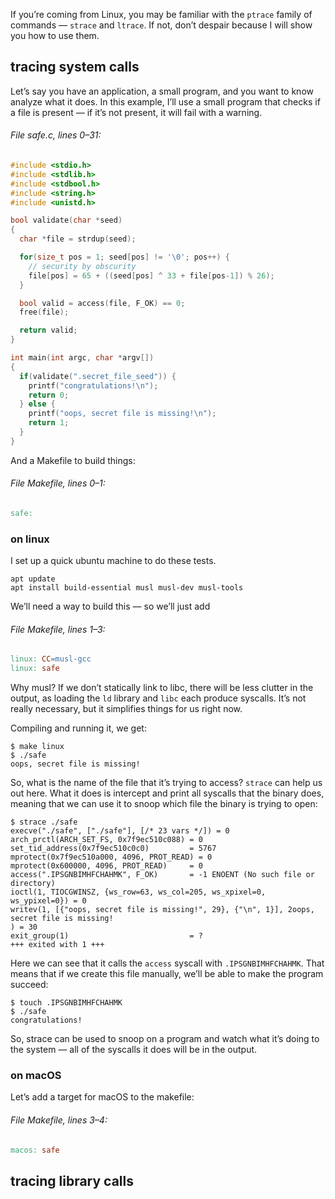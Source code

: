 If you’re coming from Linux, you may be familiar with the `ptrace` family of commands — `strace` and `ltrace`. If not, don’t despair because I will show you how to use them.

## tracing system calls

Let’s say you have an application, a small program, and you want to know analyze what it does. In this example, I’ll use a small program that checks if a file is present — if it’s not present, it will fail with a warning.

###### File safe.c, lines 0–31:

```c
#include <stdio.h>
#include <stdlib.h>
#include <stdbool.h>
#include <string.h>
#include <unistd.h>

bool validate(char *seed)
{
  char *file = strdup(seed);

  for(size_t pos = 1; seed[pos] != '\0'; pos++) {
    // security by obscurity
    file[pos] = 65 + ((seed[pos] ^ 33 + file[pos-1]) % 26);
  }

  bool valid = access(file, F_OK) == 0;
  free(file);

  return valid;
}

int main(int argc, char *argv[])
{
  if(validate(".secret_file_seed")) {
    printf("congratulations!\n");
    return 0;
  } else {
    printf("oops, secret file is missing!\n");
    return 1;
  }
}
```

And a Makefile to build things:

###### File Makefile, lines 0–1:

```makefile
safe:
```

### on linux

I set up a quick ubuntu machine to do these tests.

    apt update
    apt install build-essential musl musl-dev musl-tools

We’ll need a way to build this — so we’ll just add

###### File Makefile, lines 1–3:

```makefile
linux: CC=musl-gcc
linux: safe
```

Why musl? If we don’t statically link to libc, there will be less clutter in the output, as loading the `ld` library and `libc` each produce syscalls. It’s not really necessary, but it simplifies things for us right now.

Compiling and running it, we get:

    $ make linux
    $ ./safe
    oops, secret file is missing!

So, what is the name of the file that it’s trying to access? `strace` can help us out here. What it does is intercept and print all syscalls that the binary does, meaning that we can use it to snoop which file the binary is trying to open:

    $ strace ./safe
    execve("./safe", ["./safe"], [/* 23 vars */]) = 0
    arch_prctl(ARCH_SET_FS, 0x7f9ec510c088) = 0
    set_tid_address(0x7f9ec510c0c0)         = 5767
    mprotect(0x7f9ec510a000, 4096, PROT_READ) = 0
    mprotect(0x600000, 4096, PROT_READ)     = 0
    access(".IPSGNBIMHFCHAHMK", F_OK)       = -1 ENOENT (No such file or directory)
    ioctl(1, TIOCGWINSZ, {ws_row=63, ws_col=205, ws_xpixel=0, ws_ypixel=0}) = 0
    writev(1, [{"oops, secret file is missing!", 29}, {"\n", 1}], 2oops, secret file is missing!
    ) = 30
    exit_group(1)                           = ?
    +++ exited with 1 +++

Here we can see that it calls the `access` syscall with `.IPSGNBIMHFCHAHMK`. That means that if we create this file manually, we’ll be able to make the program succeed:

    $ touch .IPSGNBIMHFCHAHMK
    $ ./safe
    congratulations!

So, strace can be used to snoop on a program and watch what it’s doing to the system — all of the syscalls it does will be in the output.

### on macOS

Let’s add a target for macOS to the makefile:

###### File Makefile, lines 3–4:

```makefile
macos: safe
```

## tracing library calls
